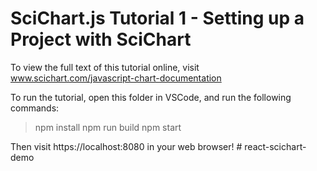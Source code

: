# SciChart.js Tutorial 1 - Setting up a Project with SciChart 

To view the full text of this tutorial online, visit www.scichart.com/javascript-chart-documentation 

To run the tutorial, open this folder in VSCode, and run the following commands:

> npm install
> npm run build 
> npm start 

Then visit https://localhost:8080 in your web browser! # react-scichart-demo
